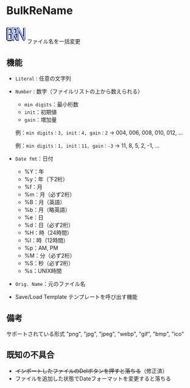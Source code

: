 # BulkReName
<img src="BulkReName.png" width="10%">
ファイル名を一括変更

## 機能
- `Literal` : 任意の文字列
- `Number` : 数字（ファイルリストの上から数えられる）
  - `min digits`：最小桁数
  - `init`：初期値
  - `gain`：増加量

  例：`min digits：3, init：4, gain：2`
  → 004, 006, 008, 010, 012, ...

  例：`min digits：1, init：11, gain：-3`
  → 11, 8, 5, 2, -1, ...

- `Date fmt`：日付
  - %Y：年
  - %y：年（下2桁）
  - %f：月
  - %m：月（必ず2桁）
  - %B：月（英語）
  - %b：月（略英語）
  - %e：日
  - %d：日（必ず2桁）
  - %H：時（24時間）
  - %I：時（12時間）
  - %p：AM, PM
  - %M：分（必ず2桁）
  - %S：秒（必ず2桁）
  - %s：UNIX時間

- `Orig. Name`：元のファイル名

- Save/Load Template
  テンプレートを呼び出す機能

## 備考
サポートされている形式
"png", "jpg", "jpeg", "webp", "gif", "bmp", "ico"

## 既知の不具合
- ~~インポートしたファイルのDelボタンを押すと落ちる~~（修正済）
- ファイルを追加した状態でDateフォーマットを変更すると落ちる
